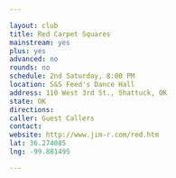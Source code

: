 ```yaml
---

layout: club
title: Red Carpet Squares
mainstream: yes
plus: yes
advanced: no
rounds: no
schedule: 2nd Saturday, 8:00 PM
location: S&S Feed's Dance Hall
address: 110 West 3rd St., Shattuck, OK
state: OK
directions: 
caller: Guest Callers
contact: 
website: http://www.jim-r.com/red.htm
lat: 36.274085
lng: -99.881495

---
```


